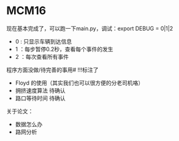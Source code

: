 # MCM16

现在基本完成了，可以跑一下main.py，调试：export DEBUG = 0|1|2

- 0 : 只显示车辆到达信息
- 1 ：每步暂停0.2秒，查看每个事件的发生
- 2 ：每次查看所有事件

程序方面没做/待完善的事用# !!!标注了

- Floyd 的使用（其实我们也可以很方便的分老司机咯）
- 拥挤速度算法 待确认
- 路口等待时间 待确认

关于论文：

- 数据怎么办
- 路网分析
